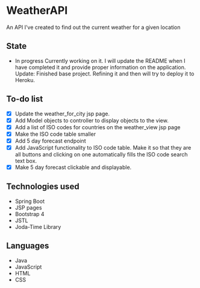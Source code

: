 # WeatherAPI
An API I've created to find out the current weather for a given location
## State
- In progress
Currently working on it. I will update the README when I have completed it and provide proper information on the application.
Update: Finished base project. Refining it and then will try to deploy it to Heroku.
## To-do list
- [x] Update the weather_for_city jsp page. 
- [x] Add Model objects to controller to display objects to the view.
- [x] Add a list of ISO codes for countries on the weather_view jsp page
- [x] Make the ISO code table smaller 
- [x] Add 5 day forecast endpoint
- [x] Add JavaScript functionality to ISO code table. Make it so that they are all buttons and clicking on one automatically fills the ISO code search text box.
- [x] Make 5 day forecast clickable and displayable.
## Technologies used
- Spring Boot
- JSP pages
- Bootstrap 4
- JSTL
- Joda-Time Library
## Languages
- Java
- JavaScript
- HTML
- CSS
